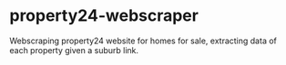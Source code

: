# property24-webscraper
Webscraping property24 website for homes for sale, extracting data of each property given a suburb link.
